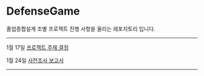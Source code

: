 # DefenseGame

졸업종합설계 조별 프로젝트 진행 사항을 올리는 레포지토리 입니다.

-----------------------------------------------------------------------------------------------------------------

1월 17일 [프로젝트 주제 결정](https://github.com/HKNU2022Gameproject/DefenseGame/blob/main/Document/2022%20%EC%A1%B8%EC%97%85%ED%94%84%EB%A1%9C%EC%A0%9D%ED%8A%B8%203%EC%A1%B0.pdf)

1월 24일 [사전조사 보고서](https://github.com/HKNU2022Gameproject/DefenseGame/blob/main/Document/2022%20%EC%A1%B8%EC%97%85%ED%94%84%EB%A1%9C%EC%A0%9D%ED%8A%B8%203%EC%A1%B0%20%EC%82%AC%EC%A0%84%EC%A1%B0%EC%82%AC%20%EB%B3%B4%EA%B3%A0%EC%84%9C.pdf)

------------------------------------------------------------------------------------------------------------------
